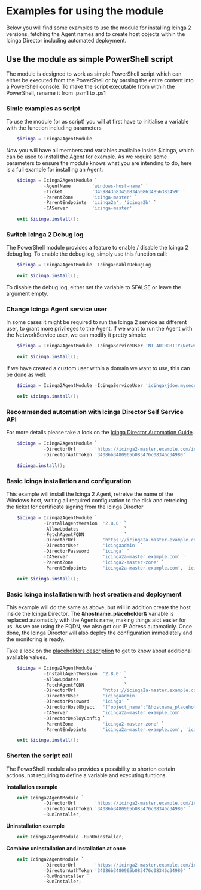 Examples for using the module
==============

Below you will find some examples to use the module for installing Icinga 2 versions, fetching 
the Agent names and to create host objects within the Icinga Director including automated deployment.


Use the module as simple PowerShell script
--------------

The module is designed to work as simple PowerShell script which can either be executed from the 
PowerShell or by parsing the entire content into a PowerShell console.
To make the script executable from within the PowerShell, rename it from .psm1 to .ps1

### Simle examples as script

To use the module (or as script) you will at first have to initialise a variable with the function 
including parameters

```powershell
    $icinga = Icinga2AgentModule
```    

Now you will have all members and variables availalbe inside $icinga, which can be used to install the 
Agent for example. As we require some parameters to ensure the module knows what you are intending to do, 
here is a full example for installing an Agent:

```powershell
    $icinga = Icinga2AgentModule `
              -AgentName        'windows-host-name' `
              -Ticket           '3459843583450834508634856383459' `
              -ParentZone       'icinga-master' `
              -ParentEndpoints  'icinga2a', 'icinga2b' `
              -CAServer         'icinga-master'

    exit $icinga.install();
```

### Switch Icinga 2 Debug log

The PowerShell module provides a feature to enable / disable the Icinga 2 debug log. To enable the debug
log, simply use this function call:

```powershell
    $icinga = Icinga2AgentModule -IcingaEnableDebugLog

    exit $icinga.install();
```

To disable the debug log, either set the variable to $FALSE or leave the argument empty.

### Change Icinga Agent service user

In some cases it might be required to run the Icinga 2 service as different user, to grant more 
privileges to the Agent. If we want to run the Agent with the NetworkService user, we can modify
it pretty simple:

```powershell
    $icinga = Icinga2AgentModule -IcingaServiceUser 'NT AUTHORITY\NetworkService'

    exit $icinga.install();
```

If we have created a custom user within a domain we want to use, this can be done as well:

```powershell
    $icinga = Icinga2AgentModule -IcingaServiceUser 'icinga\jdoe:mysecretpassword'

    exit $icinga.install();
```

### Recommended automation with Icinga Director Self Service API

For more details please take a look on the [Icinga Director Automation Guide](20-Automation.md).

```powershell
    $icinga = Icinga2AgentModule `
              -DirectorUrl       'https://icinga2-master.example.com/icingaweb2/director/' `
              -DirectorAuthToken '34086b3480965b083476c08346c34980'

    $icinga.install();
```

### Basic Icinga installation and configuration

This example will install the Icinga 2 Agent, retreive the name of the Windows host, writing all
required configuration to the disk and retreicing the ticket for certificate signing from the
Icinga Director

```powershell
    $icinga = Icinga2AgentModule `
              -InstallAgentVersion  '2.8.0' `
              -AllowUpdates                 `
              -FetchAgentFQDN               `
              -DirectorUrl          'https://icinga2a-master.example.com/icingaweb2/director/' `
              -DirectorUser         'icingaadmin' `
              -DirectorPassword     'icinga' `
              -CAServer             'icinga2a-master.example.com' `
              -ParentZone           'icinga2-master-zone' `
              -ParentEndpoints      'icinga2a-master.example.com', 'icinga2b-master.example.com' `

    exit $icinga.install();
```

### Basic Icinga installation with host creation and deployment

This example will do the same as above, but will in addition create the host inside the Icinga Director. 
The **&hostname_placeholder&** variable is replaced automaticly with the Agents name, making things alot 
easier for us. As we are using the FQDN, we also got our IP Adress automaticly. Once done, the 
Icinga Director will also deploy the configuration immediately and the monitoring is ready.

Take a look on the [placeholders description](31-Placeholders.md) to get to know about additional
available values.

```powershell
    $icinga = Icinga2AgentModule `
              -InstallAgentVersion  '2.8.0' `
              -AllowUpdates                 `
              -FetchAgentFQDN               `
              -DirectorUrl          'https://icinga2a-master.example.com/icingaweb2/director/' `
              -DirectorUser         'icingaadmin' `
              -DirectorPassword     'icinga' `
              -DirectorHostObject   '{"object_name":"&hostname_placeholder&","object_type":"object","vars":{"os":"Windows"},"imports":["Icinga Agent"],"address":"&hostname_placeholder&","display_name":"&hostname_placeholder&"}' `
              -CAServer             'icinga2a-master.example.com' `
              -DirectorDeployConfig `
              -ParentZone           'icinga2-master-zone' `
              -ParentEndpoints      'icinga2a-master.example.com', 'icinga2b-master.example.com' `

    exit $icinga.install();
```

### Shorten the script call

The PowerShell module also provides a possibility to shorten certain actions, not requiring to
define a variable and executing funtions.

**Installation example**

```powershell
    exit Icinga2AgentModule `
              -DirectorUrl       'https://icinga2-master.example.com/icingaweb2/director/' `
              -DirectorAuthToken '34086b3480965b083476c08346c34980' `
              -RunInstaller;
```

**Uninstallation example**

```powershell
    exit Icinga2AgentModule -RunUninstaller;
```

**Combine uninstallation and installation at once**

```powershell
    exit Icinga2AgentModule `
              -DirectorUrl       'https://icinga2-master.example.com/icingaweb2/director/' `
              -DirectorAuthToken '34086b3480965b083476c08346c34980' `
              -RunUninstaller `
              -RunInstaller;
```